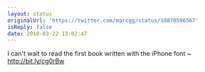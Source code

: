 ```yaml
---
layout: status
originalUrl: 'https://twitter.com/marcgg/status/10870596567'
isReply: false
date: 2010-03-22 13:02:47
---
```


I can't wait to read the first book written with the iPhone font ~ http://bit.ly/cg0rBw
